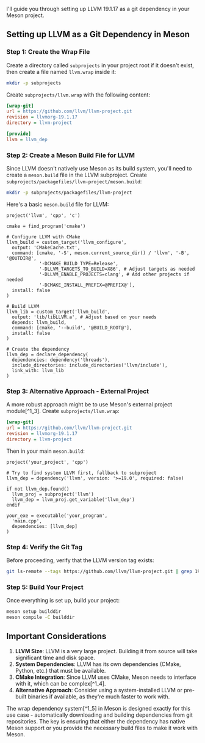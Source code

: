 
I'll guide you through setting up LLVM 19.1.17 as a git dependency in your Meson project.

## Setting up LLVM as a Git Dependency in Meson

### Step 1: Create the Wrap File

Create a directory called `subprojects` in your project root if it doesn't exist, then create a file named `llvm.wrap` inside it:

```bash
mkdir -p subprojects
```

Create `subprojects/llvm.wrap` with the following content:

```ini
[wrap-git]
url = https://github.com/llvm/llvm-project.git
revision = llvmorg-19.1.17
directory = llvm-project

[provide]
llvm = llvm_dep
```

### Step 2: Create a Meson Build File for LLVM

Since LLVM doesn't natively use Meson as its build system, you'll need to create a `meson.build` file in the LLVM subproject. Create `subprojects/packagefiles/llvm-project/meson.build`:

```bash
mkdir -p subprojects/packagefiles/llvm-project
```

Here's a basic `meson.build` file for LLVM:

```meson
project('llvm', 'cpp', 'c')

cmake = find_program('cmake')

# Configure LLVM with CMake
llvm_build = custom_target('llvm_configure',
  output: 'CMakeCache.txt',
  command: [cmake, '-S', meson.current_source_dir() / 'llvm', '-B', '@OUTDIR@',
            '-DCMAKE_BUILD_TYPE=Release',
            '-DLLVM_TARGETS_TO_BUILD=X86', # Adjust targets as needed
            '-DLLVM_ENABLE_PROJECTS=clang', # Add other projects if needed
            '-DCMAKE_INSTALL_PREFIX=@PREFIX@'],
  install: false
)

# Build LLVM
llvm_lib = custom_target('llvm_build',
  output: 'lib/libLLVM.a', # Adjust based on your needs
  depends: llvm_build,
  command: [cmake, '--build', '@BUILD_ROOT@'],
  install: false
)

# Create the dependency
llvm_dep = declare_dependency(
  dependencies: dependency('threads'),
  include_directories: include_directories('llvm/include'),
  link_with: llvm_lib
)
```


### Step 3: Alternative Approach - External Project

A more robust approach might be to use Meson's external project module[^1_3]. Create `subprojects/llvm.wrap`:

```ini
[wrap-git]
url = https://github.com/llvm/llvm-project.git
revision = llvmorg-19.1.17
directory = llvm-project
```

Then in your main `meson.build`:

```meson
project('your_project', 'cpp')

# Try to find system LLVM first, fallback to subproject
llvm_dep = dependency('llvm', version: '>=19.0', required: false)

if not llvm_dep.found()
  llvm_proj = subproject('llvm')
  llvm_dep = llvm_proj.get_variable('llvm_dep')
endif

your_exe = executable('your_program',
  'main.cpp',
  dependencies: [llvm_dep]
)
```


### Step 4: Verify the Git Tag

Before proceeding, verify that the LLVM version tag exists:

```bash
git ls-remote --tags https://github.com/llvm/llvm-project.git | grep 19
```

### Step 5: Build Your Project

Once everything is set up, build your project:

```bash
meson setup builddir
meson compile -C builddir
```


## Important Considerations

1. **LLVM Size**: LLVM is a very large project. Building it from source will take significant time and disk space.
2. **System Dependencies**: LLVM has its own dependencies (CMake, Python, etc.) that must be available.
3. **CMake Integration**: Since LLVM uses CMake, Meson needs to interface with it, which can be complex[^1_4].
4. **Alternative Approach**: Consider using a system-installed LLVM or pre-built binaries if available, as they're much faster to work with.

The wrap dependency system[^1_5] in Meson is designed exactly for this use case - automatically downloading and building dependencies from git repositories. The key is ensuring that either the dependency has native Meson support or you provide the necessary build files to make it work with Meson.
